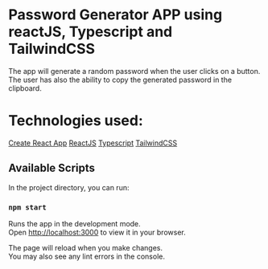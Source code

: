 # Password Generator APP using reactJS, Typescript and TailwindCSS


The app will generate a random password when the user clicks on a button.
The user has also the ability to copy the generated password in the clipboard.

# Technologies used:
[Create React App](https://github.com/facebook/create-react-app)
[ReactJS](https://react.dev/)
[Typescript](https://www.typescriptlang.org/)
[TailwindCSS](https://tailwindcss.com/)

## Available Scripts

In the project directory, you can run:

### `npm start`

Runs the app in the development mode.\
Open [http://localhost:3000](http://localhost:3000) to view it in your browser.

The page will reload when you make changes.\
You may also see any lint errors in the console.
